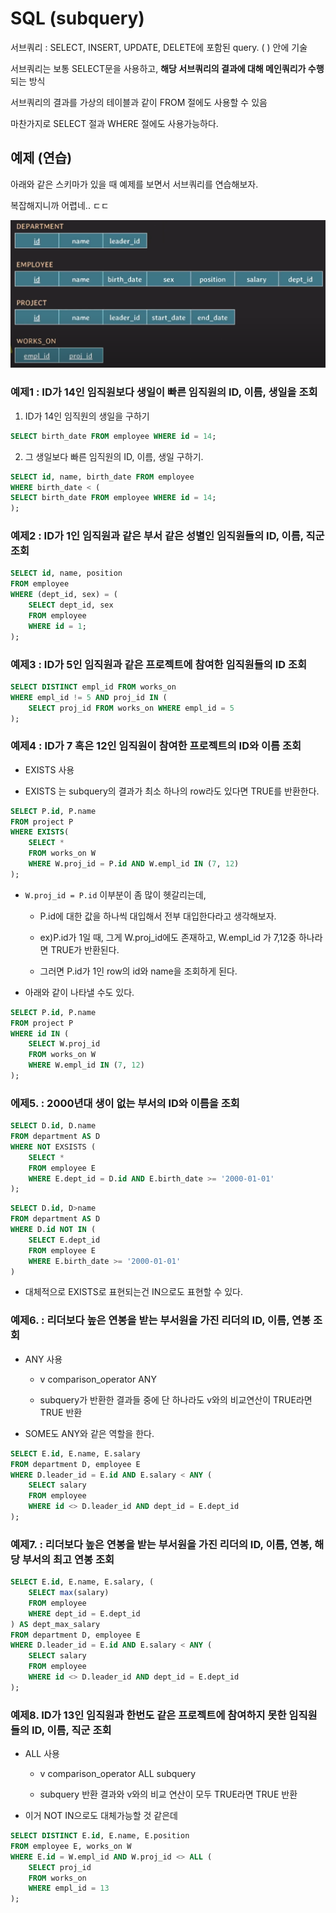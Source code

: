 # SQL (subquery)

서브쿼리 : SELECT, INSERT, UPDATE, DELETE에 포함된 query. (  ) 안에 기술

서브쿼리는 보통 SELECT문을 사용하고, **해당 서브쿼리의 결과에 대해 메인쿼리가 수행**되는 방식

서브쿼리의 결과를 가상의 테이블과 같이 FROM 절에도 사용할 수 있음

마찬가지로 SELECT 절과 WHERE 절에도 사용가능하다.

## 예제 (연습)

아래와 같은 스키마가 있을 때 예제를 보면서 서브쿼리를 연습해보자.

복잡해지니까 어렵네.. ㄷㄷ

![alt text](img/image-7.png)

### 예제1 : ID가 14인 임직원보다 생일이 빠른 임직원의 ID, 이름, 생일을 조회

1. ID가 14인 임직원의 생일을 구하기

```SQL
SELECT birth_date FROM employee WHERE id = 14;
```

2. 그 생일보다 빠른 임직원의 ID, 이름, 생일 구하기.

```SQL
SELECT id, name, birth_date FROM employee
WHERE birth_date < (
SELECT birth_date FROM employee WHERE id = 14;
);
```

### 예제2 : ID가 1인 임직원과 같은 부서 같은 성별인 임직원들의 ID, 이름, 직군 조회

```SQL
SELECT id, name, position
FROM employee 
WHERE (dept_id, sex) = (
    SELECT dept_id, sex
    FROM employee
    WHERE id = 1;
);
```

### 예제3 : ID가 5인 임직원과 같은 프로젝트에 참여한 임직원들의 ID 조회

```SQL
SELECT DISTINCT empl_id FROM works_on
WHERE empl_id != 5 AND proj_id IN (
    SELECT proj_id FROM works_on WHERE empl_id = 5
);
```

### 예제4 : ID가 7 혹은 12인 임직원이 참여한 프로젝트의 ID와 이름 조회

- EXISTS 사용

- EXISTS 는 subquery의 결과가 최소 하나의 row라도 있다면 TRUE를 반환한다.

```SQL
SELECT P.id, P.name
FROM project P
WHERE EXISTS(
    SELECT *
    FROM works_on W
    WHERE W.proj_id = P.id AND W.empl_id IN (7, 12)
);
```

- `W.proj_id = P.id` 이부분이 좀 많이 헷갈리는데, 

    - P.id에 대한 값을 하나씩 대입해서 전부 대입한다라고 생각해보자.
    
    - ex)P.id가 1일 때, 그게 W.proj_id에도 존재하고, W.empl_id 가 7,12중 하나라면 TRUE가 반환된다.

    - 그러면 P.id가 1인 row의 id와 name을 조회하게 된다.
 

- 아래와 같이 나타낼 수도 있다. 

```SQL
SELECT P.id, P.name
FROM project P
WHERE id IN (
    SELECT W.proj_id
    FROM works_on W
    WHERE W.empl_id IN (7, 12)
);
```

### 에제5. : 2000년대 생이 없는 부서의 ID와 이름을 조회

```SQL
SELECT D.id, D.name
FROM department AS D
WHERE NOT EXSISTS (
    SELECT *
    FROM employee E
    WHERE E.dept_id = D.id AND E.birth_date >= '2000-01-01'
);
```

```SQL
SELECT D.id, D>name
FROM department AS D
WHERE D.id NOT IN (
    SELECT E.dept_id
    FROM employee E
    WHERE E.birth_date >= '2000-01-01'
)
```

- 대체적으로 EXISTS로 표현되는건 IN으로도 표현할 수 있다.

### 예제6. : 리더보다 높은 연봉을 받는 부서원을 가진 리더의 ID, 이름, 연봉 조회

- ANY 사용

    - v comparison_operator ANY

    - subquery가 반환한 결과들 중에 단 하나라도 v와의 비교연산이 TRUE라면 TRUE 반환

- SOME도 ANY와 같은 역할을 한다.


```SQL
SELECT E.id, E.name, E.salary
FROM department D, employee E
WHERE D.leader_id = E.id AND E.salary < ANY (
    SELECT salary
    FROM employee
    WHERE id <> D.leader_id AND dept_id = E.dept_id 
);
```

### 예제7. : 리더보다 높은 연봉을 받는 부서원을 가진 리더의 ID, 이름, 연봉, 해당 부서의 최고 연봉 조회

```SQL
SELECT E.id, E.name, E.salary, (
    SELECT max(salary)
    FROM employee
    WHERE dept_id = E.dept_id
) AS dept_max_salary
FROM department D, employee E
WHERE D.leader_id = E.id AND E.salary < ANY (
    SELECT salary
    FROM employee
    WHERE id <> D.leader_id AND dept_id = E.dept_id 
);
```
### 예제8. ID가 13인 임직원과 한번도 같은 프로젝트에 참여하지 못한 임직원들의 ID, 이름, 직군 조회

- ALL 사용

    - v comparison_operator ALL subquery

    - subquery 반환 결과와 v와의 비교 연산이 모두 TRUE라면 TRUE 반환 

- 이거 NOT IN으로도 대체가능할 것 같은데

```SQL
SELECT DISTINCT E.id, E.name, E.position
FROM employee E, works_on W
WHERE E.id = W.empl_id AND W.proj_id <> ALL (
    SELECT proj_id
    FROM works_on
    WHERE empl_id = 13
);
```

